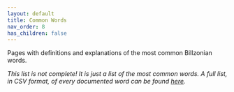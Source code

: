 ```yaml
---
layout: default
title: Common Words
nav_order: 8
has_children: false
---
```


Pages with definitions and explanations of the most common Billzonian words.  

*This list is not complete! It is just a list of the most common words.*
*A full list, in CSV format, of every documented word can be found [here](../vocabulary.csv).*
